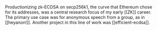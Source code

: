 Productionizing zk-ECDSA on secp256k1, the curve that Ethereum chose for its addresses, was a central research focus of my early [[ZK]] career. The primary use case was for anonymous speech from a group, as in [[heyanon!]]. Another project in this line of work was [[efficient-ecdsa]].